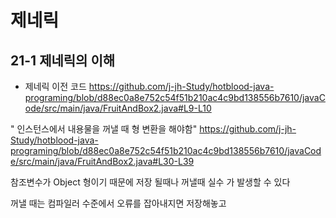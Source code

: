 # 제네릭

## 21-1 제네릭의 이해

 - 제네릭 이전 코드
https://github.com/j-jh-Study/hotblood-java-programing/blob/d88ec0a8e752c54f51b210ac4c9bd138556b7610/javaCode/src/main/java/FruitAndBox2.java#L9-L10

" 인스턴스에서 내용물을 꺼낼 때 형 변환을 해야함"
https://github.com/j-jh-Study/hotblood-java-programing/blob/d88ec0a8e752c54f51b210ac4c9bd138556b7610/javaCode/src/main/java/FruitAndBox2.java#L30-L39

참조변수가 Object 형이기 때문에 저장 될때나 꺼낼때 실수 가 발생할 수 있다

꺼낼 때는 컴파일러 수준에서 오류를 잡아내지면 저장해놓고 
